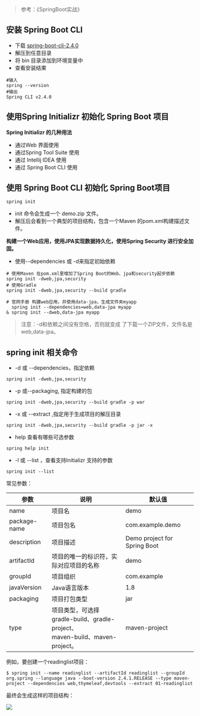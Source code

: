 > 参考：《SpringBoot实战》

## 安装 Spring Boot CLI

- 下载 [spring-boot-cli-2.4.0](https://repo.spring.io/release/org/springframework/boot/spring-boot-cli/2.4.0/)
- 解压到任意目录
- 将 bin 目录添加到环境变量中
- 查看安装结果

```
#输入
spring --version
#输出
Spring CLI v2.4.0
```

## 使用Spring Initializr 初始化 Spring Boot 项目

**Spring Initializr 的几种用法**

- 通过Web 界面使用
- 通过Spring Tool Suite 使用
- 通过 Intellij IDEA 使用
- 通过 Spring Boot CLI 使用

## 使用 Spring Boot CLI 初始化 Spring Boot项目

```
spring init
```

- init 命令会生成一个 demo.zip 文件。
- 解压后会看到一个典型的项目结构，包含一个Maven 的pom.xml构建描述文件。

**构建一个Web应用，使用JPA实现数据持久化，使用Spring Security 进行安全加固。**

- 使用--dependencies 或 -d来指定初始依赖

```
# 使用Maven 在pom.xml里增加了Spring Boot的Web、jpa和security起步依赖
spring init -dweb,jpa,security
# 使用Gradle
spring init -dweb,jpa,security --build gradle

# 官网手册 构建web应用，并使用data-jpa，生成文件夹myapp
  spring init --dependencies=web,data-jpa myapp
& spring init --dweb,data-jpa myapp
```

> 注意：-d和依赖之间没有空格，否则就变成 了下载一个ZIP文件，文件名是web,data-jpa。

## spring init 相关命令

- -d 或 --dependencies，指定依赖

```
spring init -dweb,jpa,security
```

- -p 或--packaging, 指定构建的包

```
spring init -dweb,jpa,security --build gradle -p war
```

- -x 或 --extract ,指定用于生成项目的解压目录

```
spring init -dweb,jpa,security --build gradle -p jar -x
```

- help 查看有哪些可选参数

```
spring help init
```

- -l 或 --list ，查看支持Initializr 支持的参数

```
spring init --list
```

常见参数：

| 参数         | 说明                                                         | 默认值                       |
| ------------ | ------------------------------------------------------------ | ---------------------------- |
| name         | 项目名                                                       | demo                         |
| package-name | 项目包名                                                     | com.example.demo             |
| description  | 项目描述                                                     | Demo project for Spring Boot |
| artifactId   | 项目的唯一的标识符，实际对应项目的名称                       | demo                         |
| groupId      | 项目组织                                                     | com.example                  |
| javaVersion  | Java语言版本                                                 | 1.8                          |
| packaging    | 项目打包类型                                                 | jar                          |
| type         | 项目类型，可选择gradle-build、gradle-project、<br/>maven-build、maven-project。 | maven-project                |

例如，要创建一个readinglist项目：

```shell
$ spring init --name readinglist --artifactId readinglist --groupId org.spring --language java --boot-version 2.4.1.RELEASE --type maven-project --dependencies web,thymeleaf,devtools --extract 01-readinglist
```

最终会生成这样的项目结构：

![](https://img-blog.csdnimg.cn/202012162134262.png)

